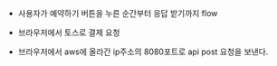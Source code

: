 - 사용자가 예약하기 버튼을 누른 순간부터 응답 받기까지 flow

- 브라우저에서 토스로 결제 요청
- 브라우저에서 aws에 올라간 ip주소의 8080포트로 api post 요청을 보낸다.

